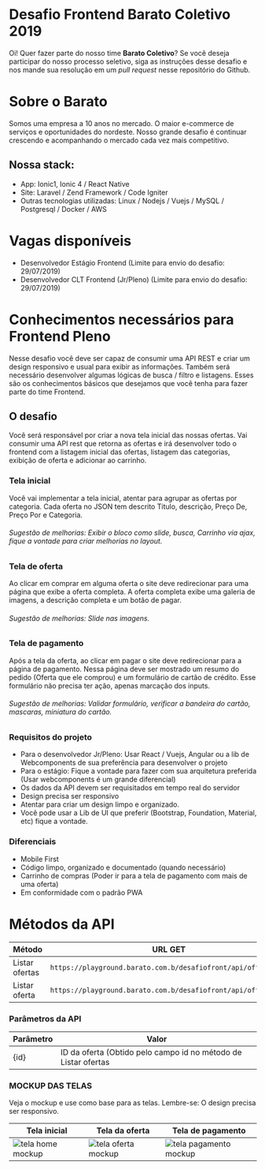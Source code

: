 # Desafio Frontend Barato Coletivo 2019

Oi! Quer fazer parte do nosso time **Barato Coletivo**? Se você deseja participar do nosso processo seletivo, siga as instruções desse desafio e nos mande sua resolução em um *pull request* nesse repositório do Github.


# Sobre o Barato
Somos uma empresa a 10 anos no mercado. O maior e-commerce de serviços e oportunidades do nordeste. Nosso grande desafio é continuar crescendo e acompanhando o mercado cada vez mais competitivo. 

## Nossa stack:
- App: Ionic1, Ionic 4 / React Native
- Site: Laravel / Zend Framework / Code Igniter
- Outras tecnologias utilizadas: Linux / Nodejs / Vuejs / MySQL / Postgresql / Docker / AWS


# Vagas disponíveis
 - Desenvolvedor Estágio Frontend (Limite para envio do desafio: 29/07/2019)
 - Desenvolvedor CLT Frontend (Jr/Pleno) (Limite para envio do desafio: 29/07/2019)


# Conhecimentos necessários para Frontend Pleno

Nesse desafio você deve ser capaz de consumir uma API REST e criar um design responsivo e usual para exibir as informações. Também será necessário desenvolver algumas lógicas de busca / filtro e listagens. Esses são os conhecimentos básicos que desejamos que você tenha para fazer parte do time Frontend.

## O desafio
Você será responsável por criar a nova tela inicial das nossas ofertas. Vai consumir uma API rest que retorna as ofertas e irá desenvolver todo o frontend com a listagem inicial das ofertas, listagem das categorias, exibição de oferta e adicionar ao carrinho.

### Tela inicial

Você vai implementar a tela inicial, atentar para agrupar as ofertas por categoria.
Cada oferta no JSON tem descrito Titulo, descrição, Preço De, Preço Por e Categoria.

###### Sugestão de melhorias: Exibir o bloco como slide, busca, Carrinho via ajax, fique a vontade para criar melhorias no layout.

### Tela de oferta

Ao clicar em comprar em alguma oferta o site deve redirecionar para uma página que exibe a oferta completa.
A oferta completa exibe uma galeria de imagens, a descrição completa e um botão de pagar.
###### Sugestão de melhorias: Slide nas imagens.

### Tela de pagamento

Após a tela da oferta, ao clicar em pagar o site deve redirecionar para a página de pagamento. Nessa página deve ser mostrado um resumo do pedido (Oferta que ele comprou) e um formulário de cartão de crédito. Esse formulário não precisa ter ação, apenas marcação dos inputs.

###### Sugestão de melhorias: Validar formulário, verificar a bandeira do cartão, mascaras, miniatura do cartão.

### Requisitos do projeto

 - Para o desenvolvedor Jr/Pleno: Usar React / Vuejs, Angular ou a lib de Webcomponents de sua preferência para desenvolver o projeto
 - Para o estágio: Fique a vontade para fazer com sua arquitetura preferida (Usar webcomponents é um grande diferencial)
 - Os dados da API devem ser requisitados em tempo real do servidor
 - Design precisa ser responsivo
 - Atentar para criar um design limpo e organizado.
 - Você pode usar a Lib de UI que preferir (Bootstrap, Foundation, Material, etc) fique a vontade.

### Diferenciais

 - Mobile First
 - Código limpo, organizado e documentado (quando necessário)
 - Carrinho de compras (Poder ir para a tela de pagamento com mais de uma oferta)
 - Em conformidade com o padrão PWA


# Métodos da API


|Método                |URL GET                         
|----------------|------------------------------------------------------------|
|Listar ofertas|`https://playground.barato.com.b/desafiofront/api/offers` |
|Listar oferta|`https://playground.barato.com.b/desafiofront/api/offer/{id}`



### Parâmetros da API
|Parâmetro                |Valor                         
|----------------|------------------------------------------------------------|
|{id}|ID da oferta (Obtido pelo campo id no método de Listar ofertas |



### MOCKUP DAS TELAS
Veja o mockup e use como base para as telas. Lembre-se: O design precisa ser responsivo.


|Tela inicial|Tela da oferta|Tela de pagamento
|-------------|------------------------|----------------------|
| ![tela home mockup](https://ws2.baratocoletivo.com.br/assets/mockups/Home.png)| ![tela oferta mockup](https://ws2.baratocoletivo.com.br/assets/mockups/Oferta.png)| ![tela pagamento mockup](https://ws2.baratocoletivo.com.br/assets/mockups/Pagamento.png)|
